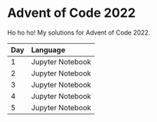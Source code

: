 # Advent of Code 2022

Ho ho ho! My solutions for Advent of Code 2022.

| Day | Language |
| :-- | :------- |
| 1 | Jupyter Notebook |
| 2 | Jupyter Notebook |
| 3 | Jupyter Notebook |
| 4 | Jupyter Notebook |
| 5 | Jupyter Notebook |
